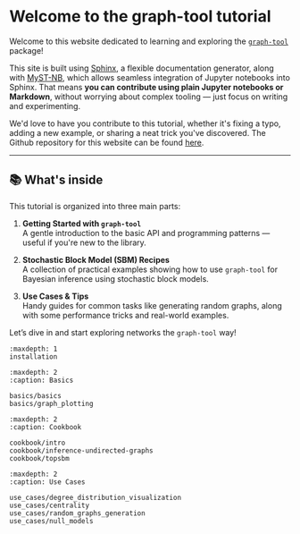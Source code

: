 # Welcome to the graph-tool tutorial

Welcome to this website dedicated to learning and exploring the [`graph-tool`](https://graph-tool.skewed.de/) package!

This site is built using [Sphinx](https://www.sphinx-doc.org/en/master/), a flexible documentation generator, along with [MyST-NB](https://myst-nb.readthedocs.io/), which allows seamless integration of Jupyter notebooks into Sphinx. That means **you can contribute using plain Jupyter notebooks or Markdown**, without worrying about complex tooling — just focus on writing and experimenting. 

We'd love to have you contribute to this tutorial, whether it's fixing a typo, adding a new example, or sharing a neat trick you've discovered. The Github repository for this website can be found [here](https://github.com/alexta0/gt_tutorial). 

---

## 📚 What's inside

This tutorial is organized into three main parts:

1. **Getting Started with `graph-tool`**  
   A gentle introduction to the basic API and programming patterns — useful if you're new to the library.

2. **Stochastic Block Model (SBM) Recipes**  
   A collection of practical examples showing how to use `graph-tool` for Bayesian inference using stochastic block models.

3. **Use Cases & Tips**  
   Handy guides for common tasks like generating random graphs, along with some performance tricks and real-world examples.

Let’s dive in and start exploring networks the `graph-tool` way!


```{toctree}
:maxdepth: 1
installation

```

```{toctree}
:maxdepth: 2
:caption: Basics

basics/basics
basics/graph_plotting
```

```{toctree}
:maxdepth: 2
:caption: Cookbook

cookbook/intro
cookbook/inference-undirected-graphs
cookbook/topsbm
```

```{toctree}
:maxdepth: 2
:caption: Use Cases

use_cases/degree_distribution_visualization
use_cases/centrality
use_cases/random_graphs_generation
use_cases/null_models
```